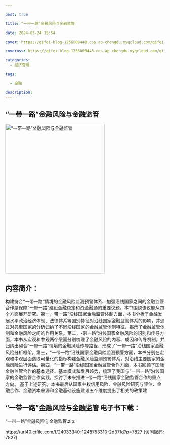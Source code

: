 ```yaml
---

post: true

title: “一带一路”金融风险与金融监管

date: 2024-05-24 15:54

cover: https://qifei-blog-1256009448.cos.ap-chengdu.myqcloud.com/qifei-blog/6618ab0268eb935713eb0597.jpg

coveross: https://qifei-blog-1256009448.cos.ap-chengdu.myqcloud.com/qifei-blog/6618ab0268eb935713eb0597.jpg

categories: 
  - 经济管理

tags:

  - 金融

description:
---
```


##  “一带一路”金融风险与金融监管

<img alt="“一带一路”金融风险与金融监管 " class="aligncenter loaded" data-was-processed="true" decoding="async" fetchpriority="high" height="471" src="https://qifei-blog-1256009448.cos.ap-chengdu.myqcloud.com/qifei-blog/6618ab0268eb935713eb0597.jpg " style="cursor: zoom-in;" width="314"/>

## 内容简介：

构建符合“一带一路”情境的金融风险监测预警体系、加强沿线国家之间的金融监管合作是保障“一带一路”建设金融稳定和资金融通的重要议题。本书围绕该议题从四个方面展开研究。第一，带一路”沿线国家金融监管体制方面，本书分析了金融发展水平政治经济体制、法律体系等国别特征对沿线国家金融监管体系的影响，并通过对典型国家的分析归纳了不同沿线国家的金融监管体制特征，揭示了金融监管体制和金融风险之间的作用关系。第二，-带一路”沿线国家金融风险的识别和传导方面，本书从宏观和中观两个层面分别梳理了金融风险的内容、成因和传导机制，并归纳出契合“一带一路”情境的金融风险传导路径，形成了“一带一路”沿线国家金融风险分析框架。第三，“一带一路”沿线国家金融风险监测预警方面，本书分别在宏观和中观层面选取可量化的指标构建金融风险监测预警体系，对沿线主要国家的金融风险进行评估。第四，“一带一路”沿线国家金融监管合作方面，本书回顾了国际金融监管合作的基本途径、基本模式和发展趋势，梳理了我国与“一带一路”沿线国家的金融监管合作实践，探讨了未来推进’-带一路”沿线国家金融监管合作的重点方向。 基于上述研究，本书最后从国家主权信用风险、金融风险研究与评估、金融合作、金融资本来源和金融基础设施建设五个维度提出了相关的政策建

## “一带一路”金融风险与金融监管 电子书下载：
“一带一路”金融风险与金融监管.zip: 

https://url40.ctfile.com/f/24033340-1248753310-2d37fd?p=7827 (访问密码: 7827)

